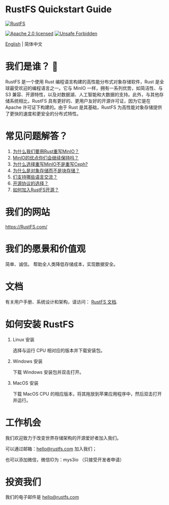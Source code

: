 # RustFS Quickstart Guide

[![RustFS](https://raw.githubusercontent.com/33a05c50cfaf8aaf613bf98826f9e55ab50a7c89/images/logo.svg)](https://rustfs.com)


[![Apache 2.0 licensed][license-badge]][license-url]
[![Unsafe Forbidden][unsafe-forbidden-badge]][unsafe-forbidden-url]

[license-badge]: https://img.shields.io/badge/license-Apache--2.0-blue.svg
[license-url]: ./LICENSE
[unsafe-forbidden-badge]: https://img.shields.io/badge/unsafe-forbidden-success.svg
[unsafe-forbidden-url]: https://github.com/rust-secure-code/safety-dance/


[English](README.md) | 简体中文
 


# 我们是谁？ 👋

RustFS 是一个使用 Rust 编程语言构建的高性能分布式对象存储软件，Rust 是全球最受欢迎的编程语言之一。它与 MinIO 一样，拥有一系列优势，如简洁性、与 S3 兼容、开源特性，以及对数据湖、人工智能和大数据的支持。此外，与其他存储系统相比，RustFS 具有更好的、更用户友好的开源许可证，因为它是在 Apache 许可证下构建的。由于 Rust 是其基础，RustFS 为高性能对象存储提供了更快的速度和更安全的分布式特性。

# 常见问题解答？

1. [为什么我们要用Rust重写MinIO？](/docs/cn/why-rust.md)
2. [MinIO的优点你们会继续保持吗？](/docs/cn/why-good.md )
3. [为什么选择重写MinIO不是重写Ceph?](/docs/cn/why-ceph.md)
4. [为什么是对象存储而不是块存储？](/docs/cn/why-object-storage.md)
5. [们支持哪些语言交流？](/docs/cn/why-language.md)
6. [开源协议的选择？](/docs/cn/how-opensource.md  )
7. [如何加入RustFS开源？](/docs/cn/howtojoin.md)


# 我们的网站
https://RustFS.com/


# 我们的愿景和价值观
简单、诚信。
帮助全人类降低存储成本，实现数据安全。


# 文档

有关用户手册、系统设计和架构，请访问： [RustFS 文档](https://rustfs.com/docs/).


# 如何安装 RustFS

1. Linux 安装

   选择与运行 CPU 相对应的版本并下载安装包。

2. Windows 安装

   下载 Windows 安装包并双击打开。
   

3. MacOS 安装

   下载 MacOS CPU 的相应版本，将其拖放到苹果应用程序中，然后双击打开并运行。


# 工作机会

  我们欢迎致力于改变世界存储架构的开源爱好者加入我们。

  可以通过邮箱：hello@rustfs.com 加入我们；

   也可以添加微信，微信ID为：mys3io （只接受开发者申请）

# 投资我们

我们的电子邮件是 hello@rustfs.com


<!--
**RustFS/RustFS** is a ✨ _special_ ✨ repository because its `README.md` (this file) appears on your GitHub profile.

Here are some ideas to get you started:

- 🔭 I’m currently working on ...
- 🌱 I’m currently learning ...
- 👯 I’m looking to collaborate on ...
- 🤔 I’m looking for help with ...
- 💬 Ask me about ...
- 📫 How to reach me: ...
- 😄 Pronouns: ...
- ⚡ Fun fact: ...
-->
